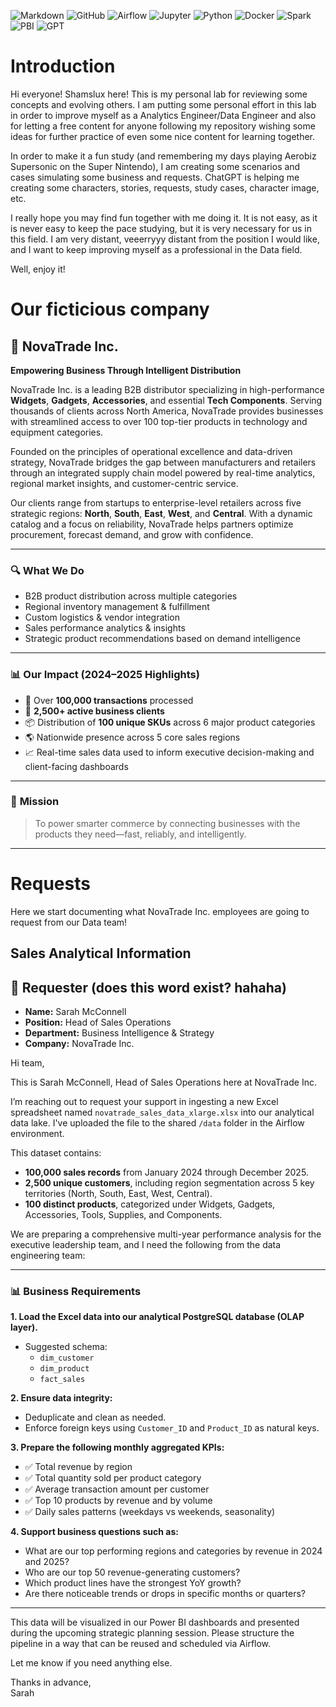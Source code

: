 ![Markdown](https://img.shields.io/badge/Markdown-000000?style=for-the-badge&logo=markdown&logoColor=white)
![GitHub](https://img.shields.io/badge/GitHub-100000?style=for-the-badge&logo=github&logoColor=white)
![Airflow](https://img.shields.io/badge/Airflow-017CEE?style=for-the-badge&logo=Apache%20Airflow&logoColor=white)
![Jupyter](https://img.shields.io/badge/Jupyter-F37626.svg?&style=for-the-badge&logo=Jupyter&logoColor=white)
![Python](https://img.shields.io/badge/Python-FFD43B?style=for-the-badge&logo=python&logoColor=blue)
![Docker](https://img.shields.io/badge/Docker-2CA5E0?style=for-the-badge&logo=docker&logoColor=white)
![Spark](https://img.shields.io/badge/Apache_Spark-FFFFFF?style=for-the-badge&logo=apachespark&logoColor=#E35A16)
![PBI](https://img.shields.io/badge/PowerBI-F2C811?style=for-the-badge&logo=Power%20BI&logoColor=white)
![GPT](https://img.shields.io/badge/ChatGPT%204o-000000?style=for-the-badge&logo=openai&logoColor=white&label=)

# Introduction

Hi everyone! Shamslux here! This is my personal lab for reviewing some concepts and evolving others. I am putting some personal effort in this lab in order to improve myself as a Analytics Engineer/Data Engineer and 
also for letting a free content for anyone following my repository wishing some ideas for further practice of even some nice content for learning together. 

In order to make it a fun study (and remembering my days playing Aerobiz Supersonic on the Super Nintendo), I am creating some scenarios and cases simulating some business and requests. ChatGPT is helping me creating
some characters, stories, requests, study cases, character image, etc.

I really hope you may find fun together with me doing it. It is not easy, as it is never easy to keep the pace studying, but it is very necessary for us in this field. I am very distant, veeerryyy distant from the position
I would like, and I want to keep improving myself as a professional in the Data field. 

Well, enjoy it!

# Our ficticious company


## 🏢 **NovaTrade Inc.**

**Empowering Business Through Intelligent Distribution**

NovaTrade Inc. is a leading B2B distributor specializing in high-performance **Widgets**, **Gadgets**, **Accessories**, and essential **Tech Components**. Serving thousands of clients across North America, NovaTrade provides businesses with streamlined access to over 100 top-tier products in technology and equipment categories.

Founded on the principles of operational excellence and data-driven strategy, NovaTrade bridges the gap between manufacturers and retailers through an integrated supply chain model powered by real-time analytics, regional market insights, and customer-centric service.

Our clients range from startups to enterprise-level retailers across five strategic regions: **North**, **South**, **East**, **West**, and **Central**. With a dynamic catalog and a focus on reliability, NovaTrade helps partners optimize procurement, forecast demand, and grow with confidence.

---

### 🔍 **What We Do**

* B2B product distribution across multiple categories
* Regional inventory management & fulfillment
* Custom logistics & vendor integration
* Sales performance analytics & insights
* Strategic product recommendations based on demand intelligence

---

### 📊 **Our Impact (2024–2025 Highlights)**

* 💼 Over **100,000 transactions** processed
* 🛒 **2,500+ active business clients**
* 📦 Distribution of **100 unique SKUs** across 6 major product categories
* 🌎 Nationwide presence across 5 core sales regions
* 📈 Real-time sales data used to inform executive decision-making and client-facing dashboards

---

### 🚀 **Mission**

> To power smarter commerce by connecting businesses with the products they need—fast, reliably, and intelligently.

---

# Requests

Here we start documenting what NovaTrade Inc. employees are going to request from our Data team!

## Sales Analytical Information


## 👤 Requester (does this word exist? hahaha)

- **Name:** Sarah McConnell  
- **Position:** Head of Sales Operations  
- **Department:** Business Intelligence & Strategy  
- **Company:** NovaTrade Inc.


Hi team,

This is Sarah McConnell, Head of Sales Operations here at NovaTrade Inc.

I’m reaching out to request your support in ingesting a new Excel spreadsheet named `novatrade_sales_data_xlarge.xlsx` into our analytical data lake. I've uploaded the file to the shared `/data` folder in the Airflow environment.

This dataset contains:

- **100,000 sales records** from January 2024 through December 2025.
- **2,500 unique customers**, including region segmentation across 5 key territories (North, South, East, West, Central).
- **100 distinct products**, categorized under Widgets, Gadgets, Accessories, Tools, Supplies, and Components.

We are preparing a comprehensive multi-year performance analysis for the executive leadership team, and I need the following from the data engineering team:

---

### 📊 Business Requirements

**1. Load the Excel data into our analytical PostgreSQL database (OLAP layer).**
  - Suggested schema:
    - `dim_customer`
    - `dim_product`
    - `fact_sales`

**2. Ensure data integrity:**
  - Deduplicate and clean as needed.
  - Enforce foreign keys using `Customer_ID` and `Product_ID` as natural keys.

**3. Prepare the following monthly aggregated KPIs:**
  - ✅ Total revenue by region
  - ✅ Total quantity sold per product category
  - ✅ Average transaction amount per customer
  - ✅ Top 10 products by revenue and by volume
  - ✅ Daily sales patterns (weekdays vs weekends, seasonality)

**4. Support business questions such as:**
  - What are our top performing regions and categories by revenue in 2024 and 2025?
  - Who are our top 50 revenue-generating customers?
  - Which product lines have the strongest YoY growth?
  - Are there noticeable trends or drops in specific months or quarters?
---

This data will be visualized in our Power BI dashboards and presented during the upcoming strategic planning session. Please structure the pipeline in a way that can be reused and scheduled via Airflow.

Let me know if you need anything else.

Thanks in advance,  
Sarah

